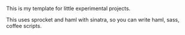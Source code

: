 This is my template for little experimental projects.

This uses sprocket and haml with sinatra, so you can write haml, sass, coffee scripts.